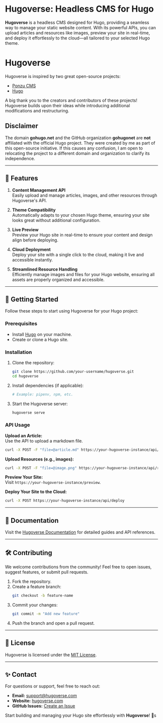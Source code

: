 # Hugoverse: Headless CMS for Hugo

**Hugoverse** is a headless CMS designed for Hugo, providing a seamless way to manage your static website content. With its powerful APIs, you can upload articles and resources like images, preview your site in real-time, and deploy it effortlessly to the cloud—all tailored to your selected Hugo theme.

# Hugoverse

Hugoverse is inspired by two great open-source projects:

- [Ponzu CMS](https://github.com/ponzu-cms/ponzu)
- [Hugo](https://github.com/gohugoio/hugo)

A big thank you to the creators and contributors of these projects! 
Hugoverse builds upon their ideas while introducing additional modifications and restructuring.

## Disclaimer

The domain **gohugo.net** and the GitHub organization **gohugonet** are **not** affiliated with the official Hugo project. 
They were created by me as part of this open-source initiative. 
If this causes any confusion, I am open to relocating the project to a different domain and organization to clarify its independence.


---

## 🚀 Features

1. **Content Management API**  
   Easily upload and manage articles, images, and other resources through Hugoverse's API.

2. **Theme Compatibility**  
   Automatically adapts to your chosen Hugo theme, ensuring your site looks great without additional configuration.

3. **Live Preview**  
   Preview your Hugo site in real-time to ensure your content and design align before deploying.

4. **Cloud Deployment**  
   Deploy your site with a single click to the cloud, making it live and accessible instantly.

5. **Streamlined Resource Handling**  
   Efficiently manage images and files for your Hugo website, ensuring all assets are properly organized and accessible.

---

## 🌟 Getting Started

Follow these steps to start using Hugoverse for your Hugo project:

### Prerequisites

- Install [Hugo](https://gohugo.io/getting-started/installing/) on your machine.
- Create or clone a Hugo site.

### Installation

1. Clone the repository:
   ```bash
   git clone https://github.com/your-username/hugoverse.git
   cd hugoverse
   ```

2. Install dependencies (if applicable):
   ```bash
   # Example: pipenv, npm, etc.
   ```

3. Start the Hugoverse server:
   ```bash
   hugoverse serve
   ```

### API Usage

**Upload an Article:**  
Use the API to upload a markdown file.
```bash
curl -X POST -F "file=@article.md" https://your-hugoverse-instance/api/upload
```

**Upload Resources (e.g., images):**
```bash
curl -X POST -F "file=@image.png" https://your-hugoverse-instance/api/resources
```

**Preview Your Site:**  
Visit `https://your-hugoverse-instance/preview`.

**Deploy Your Site to the Cloud:**
```bash
curl -X POST https://your-hugoverse-instance/api/deploy
```

---

## 📄 Documentation

Visit the [Hugoverse Documentation](https://hugoverse.example.com/docs) for detailed guides and API references.

---

## 🛠️ Contributing

We welcome contributions from the community! Feel free to open issues, suggest features, or submit pull requests.

1. Fork the repository.
2. Create a feature branch:
   ```bash
   git checkout -b feature-name
   ```
3. Commit your changes:
   ```bash
   git commit -m "Add new feature"
   ```
4. Push the branch and open a pull request.

---

## 📝 License

Hugoverse is licensed under the [MIT License](LICENSE).

---

## ✨ Contact

For questions or support, feel free to reach out:

- **Email:** support@hugoverse.com
- **Website:** [hugoverse.com](https://hugoverse.com)
- **GitHub Issues:** [Create an Issue](https://github.com/your-username/hugoverse/issues)

Start building and managing your Hugo site effortlessly with **Hugoverse**! 🎉s